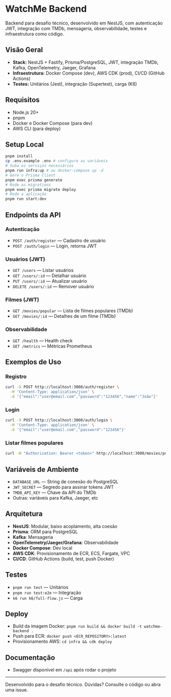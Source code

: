 # WatchMe Backend

Backend para desafio técnico, desenvolvido em NestJS, com autenticação JWT, integração com TMDb, mensageria, observabilidade, testes e infraestrutura como código.

## Visão Geral
- **Stack:** NestJS + Fastify, Prisma/PostgreSQL, JWT, integração TMDb, Kafka, OpenTelemetry, Jaeger, Grafana
- **Infraestrutura:** Docker Compose (dev), AWS CDK (prod), CI/CD (GitHub Actions)
- **Testes:** Unitários (Jest), integração (Supertest), carga (K6)

## Requisitos
- Node.js 20+
- pnpm
- Docker e Docker Compose (para dev)
- AWS CLI (para deploy)

## Setup Local
```sh
pnpm install
cp .env.example .env # configure as variáveis
# Suba os serviços necessários
pnpm run infra:up # ou docker-compose up -d
# Gere o Prisma Client
pnpm exec prisma generate
# Rode as migrations
pnpm exec prisma migrate deploy
# Rode a aplicação
pnpm run start:dev
```

## Endpoints da API

### Autenticação
- `POST /auth/register` — Cadastro de usuário
- `POST /auth/login` — Login, retorna JWT

### Usuários (JWT)
- `GET /users` — Listar usuários
- `GET /users/:id` — Detalhar usuário
- `PUT /users/:id` — Atualizar usuário
- `DELETE /users/:id` — Remover usuário

### Filmes (JWT)
- `GET /movies/popular` — Lista de filmes populares (TMDb)
- `GET /movies/:id` — Detalhes de um filme (TMDb)

### Observabilidade
- `GET /health` — Health check
- `GET /metrics` — Métricas Prometheus

## Exemplos de Uso

### Registro
```sh
curl -X POST http://localhost:3000/auth/register \
  -H 'Content-Type: application/json' \
  -d '{"email":"user@email.com","password":"123456","name":"João"}'
```

### Login
```sh
curl -X POST http://localhost:3000/auth/login \
  -H 'Content-Type: application/json' \
  -d '{"email":"user@email.com","password":"123456"}'
```

### Listar filmes populares
```sh
curl -H "Authorization: Bearer <token>" http://localhost:3000/movies/popular
```

## Variáveis de Ambiente
- `DATABASE_URL` — String de conexão do PostgreSQL
- `JWT_SECRET` — Segredo para assinar tokens JWT
- `TMDB_API_KEY` — Chave da API do TMDb
- Outras: variáveis para Kafka, Jaeger, etc

## Arquitetura
- **NestJS**: Modular, baixo acoplamento, alta coesão
- **Prisma**: ORM para PostgreSQL
- **Kafka**: Mensageria
- **OpenTelemetry/Jaeger/Grafana**: Observabilidade
- **Docker Compose**: Dev local
- **AWS CDK**: Provisionamento de ECR, ECS, Fargate, VPC
- **CI/CD**: GitHub Actions (build, test, push Docker)

## Testes
- `pnpm run test` — Unitários
- `pnpm run test:e2e` — Integração
- `k6 run k6/full-flow.js` — Carga

## Deploy
- Build da imagem Docker: `pnpm run build && docker build -t watchme-backend .`
- Push para ECR: `docker push <ECR_REPOSITORY>:latest`
- Provisionamento AWS: `cd infra && cdk deploy`

## Documentação
- Swagger disponível em `/api` após rodar o projeto

---

Desenvolvido para o desafio técnico. Dúvidas? Consulte o código ou abra uma issue.


<!-- Security scan triggered at 2025-09-02 04:08:27 -->